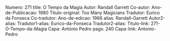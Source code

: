 Numero: 271
title: O Tempo da Magia
Autor: Randall Garrett
Co-autor: 
Ano-de-Publicacao: 1980
Titulo-original: Too Many Magicians
Tradutor: Eurico da Fonseca
Co-tradutor: 
Ano-de-edicao: 1966
alias: Randall-Garrett
Autor2-alias: 
Tradutor1-alias: Eurico-da-Fonseca
Tradutor2-alias: 
Titulo-link: 271-O-Tempo-da-Magia
Capa: António Pedro
pags: 240
Capa-link: Antonio-Pedro